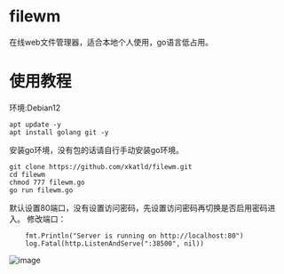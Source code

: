 # filewm
在线web文件管理器，适合本地个人使用，go语言低占用。

# 使用教程
环境:Debian12
```shell
apt update -y
apt install golang git -y
```
安装go环境，没有包的话请自行手动安装go环境。
```shell
git clone https://github.com/xkatld/filewm.git
cd filewm
chmod 777 filewm.go
go run filewm.go
```
默认设置80端口，没有设置访问密码，先设置访问密码再切换是否启用密码进入。
修改端口：
```
	fmt.Println("Server is running on http://localhost:80")
	log.Fatal(http.ListenAndServe(":38500", nil))
```
![image](https://github.com/user-attachments/assets/232f6bfe-157a-44c6-832c-ce238769c1f9)
